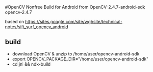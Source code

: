 #OpenCV Nonfree Build for Android
from OpenCV-2.4.7-android-sdk opencv-2.4.7

based on https://sites.google.com/site/wghsite/technical-notes/sift_surf_opencv_android

## build

* download OpenCV & unzip to /home/user/opencv-android-sdk
* export OPENCV_PACKAGE_DIR="/home/user/opencv-android-sdk"
* cd jni && ndk-build
